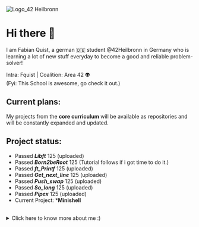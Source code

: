![Logo_42 Heilbronn](https://user-images.githubusercontent.com/82658678/135778265-e80ec5b8-6106-4bf4-aa9d-220770e731da.png)

# Hi there 👋

I am Fabian Quist, a german 🇩🇪 student @42Heilbronn in Germany who is learning a lot of new stuff everyday to become a good and reliable problem-solver!

Intra: Fquist |
Coalition: Area 42 :alien:
<br>(Fyi: This School is awesome, go check it out.)

## Current plans:
My projects from the **core curriculum** will be available as repositories and will be constantly expanded and updated.

 ## Project status:
 
- Passed ***Libft***              125 (uploaded)
- Passed ***Born2beRoot***        125 (Tutorial follows if i got time to do it.)
- Passed ***ft_Printf***          125 (uploaded)
- Passed ***Get_next_line***      125 (uploaded)
- Passed ***Push_swap***          125 (uploaded)
- Passed ***So_long***            125 (uploaded)
- Passed ***Pipex***              125 (uploaded)
- Current Project: ***Minishell**

<br>
<details>  
<summary>Click here to know more about me :)</summary>
  

- 🔭 I’m currently working on: writing my own little bash together with denicem.
- 🌱 I’m currently learning: C!
- 📫 How to reach me: Email: fquist@student.42heilbronn.de | Discord: Nelixx#0195
- ⚡ Fun fact: I have a B.Sc. in cultural Anthropology/Ethnology.
</details>
